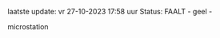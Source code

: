 laatste update: 
vr 27-10-2023 17:58   uur 
Status: FAALT - geel - 
<div class="service Y">microstation</div>